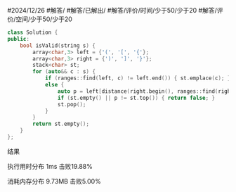 #2024/12/26 #解答/ #解答/已解出/ #解答/评价/时间/少于50/少于20 #解答/评价/空间/少于50/少于20

``` cpp
class Solution {
public:
	bool isValid(string s) {
		array<char,3> left = {'(', '[', '{'};
		array<char,3> right = {')', ']', '}'};
		stack<char> st;
		for (auto&& c : s) {
			if (ranges::find(left, c) != left.end()) { st.emplace(c); }
			else {
				auto p = left[distance(right.begin(), ranges::find(right, c))];
				if (st.empty() || p != st.top()) { return false; }
				st.pop();
			}
		}
		return st.empty();
	}
};
```

结果

执行用时分布
1ms
击败19.88%

消耗内存分布
9.73MB
击败5.00%